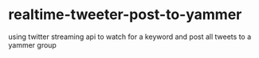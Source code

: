 # realtime-tweeter-post-to-yammer
using twitter streaming api to watch for a keyword and post all tweets to a yammer group
